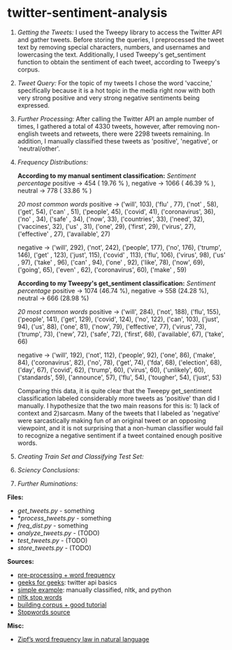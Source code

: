 # twitter-sentiment-analysis

1. *Getting the Tweets:* I used the Tweepy library to access the Twitter API and gather tweets. Before storing the queries, I preprocessed the tweet text by removing special characters, numbers, and usernames and lowercasing the text. Additionally, I used Tweepy's get_sentiment function to obtain the sentiment of each tweet, according to Tweepy's corpus.

2. *Tweet Query:* For the topic of my tweets I chose the word 'vaccine,' specifically because it is a hot topic in the media right now with both very strong positive and very strong negative sentiments being expressed.

3. *Further Processing:*
After calling the Twitter API an ample number of times, I gathered a total of 4330 tweets, however, after removing non-english tweets and retweets, there were 2298 tweets remaining. In addition, I manually classified these tweets as 'positive', 'negative', or 'neutral/other'.

4. *Frequency Distributions:*

    **According to my manual sentiment classification:**
    *Sentiment percentage*
    positive -> 454 ( 19.76 % ), negative -> 1066 ( 46.39 % ), neutral -> 778 ( 33.86 % )

    *20 most common words*
    positive -> ('will', 103), ('flu' , 77), ('not'    , 58), ('get', 54), ('can'   , 51), ('people', 45), ('covid', 41), ('coronavirus', 36), ('no'  , 34), ('safe' , 34), ('now', 33), ('countries', 33), ('need', 32), ('vaccines', 32), ('us'  , 31), ('one', 29), ('first', 29), ('virus', 27), ('effective'  , 27), ('available', 27)

    negative -> ('will', 292), ('not', 242), ('people', 177), ('no', 176), ('trump', 146), ('get'  , 123), ('just', 115), ('covid'     , 113), ('flu', 106), ('virus', 98), ('us' , 97), ('take'     , 96), ('can' , 94), ('one'     , 92), ('like', 78), ('now', 69), ('going', 65), ('even' , 62), ('coronavirus', 60), ('make'     , 59)

    **According to my Tweepy's get_sentiment classification:**
    *Sentiment percentage*
    positive -> 1074 (46.74 %), negative -> 558 (24.28 %), neutral -> 666 (28.98 %)

   *20 most common words*
    positive -> ('will', 284), ('not', 188), ('flu', 155), ('people', 141), ('get', 129), ('covid', 124), ('no', 122), ('can', 103), ('just', 94), ('us', 88), ('one', 81), ('now', 79), ('effective', 77), ('virus', 73), ('trump', 73), ('new', 72), ('safe', 72), ('first', 68), ('available', 67), ('take', 66)

    negative -> ('will', 192), ('not', 112), ('people', 92), ('one', 86), ('make', 84), ('coronavirus', 82), ('no', 78), ('get', 74), ('fda', 68), ('election', 68), ('day', 67), ('covid', 62), ('trump', 60), ('virus', 60), ('unlikely', 60), ('standards', 59), ('announce', 57), ('flu', 54), ('tougher', 54), ('just', 53)

    Comparing this data, it is quite clear that the Tweepy get_sentiment classification labeled considerably more tweets as 'positive' than did I manually. I hypothesize that the two main reasons for this is: 1) lack of context and 2)sarcasm. Many of the tweets that I labeled as 'negative' were sarcastically making fun of an original tweet or an opposing viewpoint, and it is not surprising that a non-human classifier would fail to recognize a negative sentiment if a tweet contained enough positive words.

6. *Creating Train Set and Classifying Test Set:*

7. *Sciency Conclusions:*

8. *Further Ruminations:*


**Files:**
- *get_tweets.py*      - something
- **process_tweets.py* - something
- *freq_dist.py*       - something
- *analyze_tweets.py*  - (TODO)
- *test_tweets.py*     - (TODO)
- *store_tweets.py*    - (TODO)


**Sources:**
- [pre-processing + word frequency](https://towardsdatascience.com/keras-challenges-the-avengers-541346acb804)
- [geeks for geeks](https://www.geeksforgeeks.org/twitter-sentiment-analysis-using-python/): twitter api basics
- [simple example](https://www.laurentluce.com/posts/twitter-sentiment-analysis-using-python-and-nltk/ ): manually classified, nltk, and python
- [nltk stop words](https://www.geeksforgeeks.org/removing-stop-words-nltk-python/)
- [building corpus + good tutorial](https://towardsdatascience.com/creating-the-twitter-sentiment-analysis-program-in-python-with-naive-bayes-classification-672e5589a7ed)
- [Stopwords source](https://www.ranks.nl/stopwords)


**Misc:**
- [Zipf’s word frequency law in natural language](https://dwulff.github.io/_Naturallanguage/Literature/ZipfLaw2.pdf)
